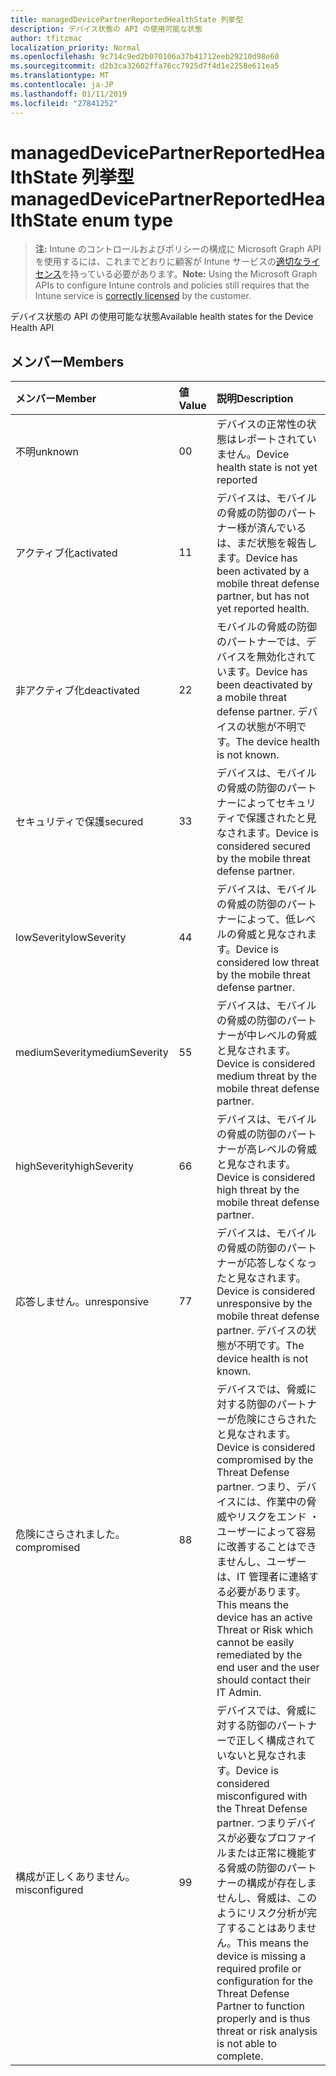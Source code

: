 ```yaml
---
title: managedDevicePartnerReportedHealthState 列挙型
description: デバイス状態の API の使用可能な状態
author: tfitzmac
localization_priority: Normal
ms.openlocfilehash: 9c714c9ed2b070106a37b41712eeb29210d98e60
ms.sourcegitcommit: d2b3ca32602ffa76cc7925d7f4d1e2258e611ea5
ms.translationtype: MT
ms.contentlocale: ja-JP
ms.lasthandoff: 01/11/2019
ms.locfileid: "27841252"
---
```

# <a name="manageddevicepartnerreportedhealthstate-enum-type"></a><span data-ttu-id="53b59-103">managedDevicePartnerReportedHealthState 列挙型</span><span class="sxs-lookup"><span data-stu-id="53b59-103">managedDevicePartnerReportedHealthState enum type</span></span>

> <span data-ttu-id="53b59-104">**注:** Intune のコントロールおよびポリシーの構成に Microsoft Graph API を使用するには、これまでどおりに顧客が Intune サービスの[適切なライセンス](https://go.microsoft.com/fwlink/?linkid=839381)を持っている必要があります。</span><span class="sxs-lookup"><span data-stu-id="53b59-104">**Note:** Using the Microsoft Graph APIs to configure Intune controls and policies still requires that the Intune service is [correctly licensed](https://go.microsoft.com/fwlink/?linkid=839381) by the customer.</span></span>

<span data-ttu-id="53b59-105">デバイス状態の API の使用可能な状態</span><span class="sxs-lookup"><span data-stu-id="53b59-105">Available health states for the Device Health API</span></span>
## <a name="members"></a><span data-ttu-id="53b59-106">メンバー</span><span class="sxs-lookup"><span data-stu-id="53b59-106">Members</span></span>
|<span data-ttu-id="53b59-107">メンバー</span><span class="sxs-lookup"><span data-stu-id="53b59-107">Member</span></span>|<span data-ttu-id="53b59-108">値</span><span class="sxs-lookup"><span data-stu-id="53b59-108">Value</span></span>|<span data-ttu-id="53b59-109">説明</span><span class="sxs-lookup"><span data-stu-id="53b59-109">Description</span></span>|
|:---|:---|:---|
|<span data-ttu-id="53b59-110">不明</span><span class="sxs-lookup"><span data-stu-id="53b59-110">unknown</span></span>|<span data-ttu-id="53b59-111">0</span><span class="sxs-lookup"><span data-stu-id="53b59-111">0</span></span>|<span data-ttu-id="53b59-112">デバイスの正常性の状態はレポートされていません。</span><span class="sxs-lookup"><span data-stu-id="53b59-112">Device health state is not yet reported</span></span>|
|<span data-ttu-id="53b59-113">アクティブ化</span><span class="sxs-lookup"><span data-stu-id="53b59-113">activated</span></span>|<span data-ttu-id="53b59-114">1</span><span class="sxs-lookup"><span data-stu-id="53b59-114">1</span></span>|<span data-ttu-id="53b59-115">デバイスは、モバイルの脅威の防御のパートナー様が済んでいるは、まだ状態を報告します。</span><span class="sxs-lookup"><span data-stu-id="53b59-115">Device has been activated by a mobile threat defense partner, but has not yet reported health.</span></span>|
|<span data-ttu-id="53b59-116">非アクティブ化</span><span class="sxs-lookup"><span data-stu-id="53b59-116">deactivated</span></span>|<span data-ttu-id="53b59-117">2</span><span class="sxs-lookup"><span data-stu-id="53b59-117">2</span></span>|<span data-ttu-id="53b59-118">モバイルの脅威の防御のパートナーでは、デバイスを無効化されています。</span><span class="sxs-lookup"><span data-stu-id="53b59-118">Device has been deactivated by a mobile threat defense partner.</span></span> <span data-ttu-id="53b59-119">デバイスの状態が不明です。</span><span class="sxs-lookup"><span data-stu-id="53b59-119">The device health is not known.</span></span>|
|<span data-ttu-id="53b59-120">セキュリティで保護</span><span class="sxs-lookup"><span data-stu-id="53b59-120">secured</span></span>|<span data-ttu-id="53b59-121">3</span><span class="sxs-lookup"><span data-stu-id="53b59-121">3</span></span>|<span data-ttu-id="53b59-122">デバイスは、モバイルの脅威の防御のパートナーによってセキュリティで保護されたと見なされます。</span><span class="sxs-lookup"><span data-stu-id="53b59-122">Device is considered secured by the mobile threat defense partner.</span></span>|
|<span data-ttu-id="53b59-123">lowSeverity</span><span class="sxs-lookup"><span data-stu-id="53b59-123">lowSeverity</span></span>|<span data-ttu-id="53b59-124">4</span><span class="sxs-lookup"><span data-stu-id="53b59-124">4</span></span>|<span data-ttu-id="53b59-125">デバイスは、モバイルの脅威の防御のパートナーによって、低レベルの脅威と見なされます。</span><span class="sxs-lookup"><span data-stu-id="53b59-125">Device is considered low threat by the mobile threat defense partner.</span></span>|
|<span data-ttu-id="53b59-126">mediumSeverity</span><span class="sxs-lookup"><span data-stu-id="53b59-126">mediumSeverity</span></span>|<span data-ttu-id="53b59-127">5</span><span class="sxs-lookup"><span data-stu-id="53b59-127">5</span></span>|<span data-ttu-id="53b59-128">デバイスは、モバイルの脅威の防御のパートナーが中レベルの脅威と見なされます。</span><span class="sxs-lookup"><span data-stu-id="53b59-128">Device is considered medium threat by the mobile threat defense partner.</span></span>|
|<span data-ttu-id="53b59-129">highSeverity</span><span class="sxs-lookup"><span data-stu-id="53b59-129">highSeverity</span></span>|<span data-ttu-id="53b59-130">6</span><span class="sxs-lookup"><span data-stu-id="53b59-130">6</span></span>|<span data-ttu-id="53b59-131">デバイスは、モバイルの脅威の防御のパートナーが高レベルの脅威と見なされます。</span><span class="sxs-lookup"><span data-stu-id="53b59-131">Device is considered high threat by the mobile threat defense partner.</span></span>|
|<span data-ttu-id="53b59-132">応答しません。</span><span class="sxs-lookup"><span data-stu-id="53b59-132">unresponsive</span></span>|<span data-ttu-id="53b59-133">7</span><span class="sxs-lookup"><span data-stu-id="53b59-133">7</span></span>|<span data-ttu-id="53b59-134">デバイスは、モバイルの脅威の防御のパートナーが応答しなくなったと見なされます。</span><span class="sxs-lookup"><span data-stu-id="53b59-134">Device is considered unresponsive by the mobile threat defense partner.</span></span> <span data-ttu-id="53b59-135">デバイスの状態が不明です。</span><span class="sxs-lookup"><span data-stu-id="53b59-135">The device health is not known.</span></span>|
|<span data-ttu-id="53b59-136">危険にさらされました。</span><span class="sxs-lookup"><span data-stu-id="53b59-136">compromised</span></span>|<span data-ttu-id="53b59-137">8</span><span class="sxs-lookup"><span data-stu-id="53b59-137">8</span></span>|<span data-ttu-id="53b59-138">デバイスでは、脅威に対する防御のパートナーが危険にさらされたと見なされます。</span><span class="sxs-lookup"><span data-stu-id="53b59-138">Device is considered compromised by the Threat Defense partner.</span></span> <span data-ttu-id="53b59-139">つまり、デバイスには、作業中の脅威やリスクをエンド ・ ユーザーによって容易に改善することはできませんし、ユーザーは、IT 管理者に連絡する必要があります。</span><span class="sxs-lookup"><span data-stu-id="53b59-139">This means the device has an active Threat or Risk which cannot be easily remediated by the end user and the user should contact their IT Admin.</span></span>|
|<span data-ttu-id="53b59-140">構成が正しくありません。</span><span class="sxs-lookup"><span data-stu-id="53b59-140">misconfigured</span></span>|<span data-ttu-id="53b59-141">9</span><span class="sxs-lookup"><span data-stu-id="53b59-141">9</span></span>|<span data-ttu-id="53b59-142">デバイスでは、脅威に対する防御のパートナーで正しく構成されていないと見なされます。</span><span class="sxs-lookup"><span data-stu-id="53b59-142">Device is considered misconfigured with the Threat Defense partner.</span></span> <span data-ttu-id="53b59-143">つまりデバイスが必要なプロファイルまたは正常に機能する脅威の防御のパートナーの構成が存在しませんし、脅威は、このようにリスク分析が完了することはありません。</span><span class="sxs-lookup"><span data-stu-id="53b59-143">This means the device is missing a required profile or configuration for the Threat Defense Partner to function properly and is thus threat or risk analysis is not able to complete.</span></span>|



